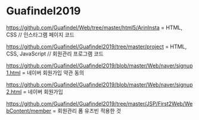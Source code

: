 # Guafindel2019

https://github.com/Guafindel/Web/tree/master/html5/ArinInsta  = HTML, CSS // 인스타그램 페이지 코드

https://github.com/Guafindel/Guafindel2019/tree/master/project = HTML, CSS, JavaScript // 회원관리 프로그램 코드

https://github.com/Guafindel/Guafindel2019/blob/master/Web/naver/signup1.html = 네이버 회원가입 약관 동의

https://github.com/Guafindel/Guafindel2019/blob/master/Web/naver/signup2.html = 네이버 회원가입 

https://github.com/Guafindel/Guafindel2019/tree/master/JSP/First2Web/WebContent/member = 회원관리 폼 유즈빈 적용한 것
